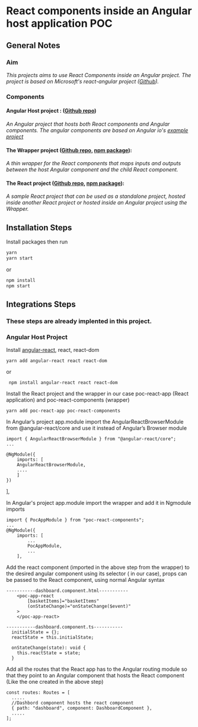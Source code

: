 # React components inside an Angular host application POC

## General Notes

### Aim

_This projects aims to use React Components inside an Angular project.
The project is based on Microsoft's react-angular project ([Github](https://github.com/Microsoft/angular-react))._

### Components

#### Angular Host project : ([Github repo](https://github.com/AndrewMagdy/angular-project))

_An Angular project that hosts both React components and Angular components.
The angular components are based on Angular io's [example project](https://github.com/angular/angular/tree/master/aio/content/examples/toh-pt6)_

#### The Wrapper project ([Github repo,](https://github.com/AndrewMagdy/thin-wrapper) [npm package](https://www.npmjs.com/package/poc-react-components)):

_A thin wrapper for the React components that maps inputs and outputs between the host Angular component and the child React component._

#### The React project ([Github repo](https://github.com/AndrewMagdy/poc-react-app), [npm package](https://www.npmjs.com/package/poc-react-app)):

_A sample React project that can be used as a standalone project, hosted inside another React project or hosted inside an Angular project using the Wrapper._

## Installation Steps

Install packages then run

```bash
yarn
yarn start
```

or

```bash
npm install
npm start
```

## Integrations Steps

### **These steps are already implented in this project.**

### Angular Host Project

Install [angular-react](https://github.com/Microsoft/angular-react), react, react-dom

    yarn add angular-react react react-dom

or

     npm install angular-react react react-dom

Install the React project and the wrapper in our case poc-react-app (React application) and poc-react-components (wrapper)

    yarn add poc-react-app poc-react-components

In Angular’s project app.module import the AngularReactBrowserModule from @angular-react/core and use it instead of Angular’s Browser module

    import { AngularReactBrowserModule } from "@angular-react/core";
    ...

    @NgModule({
        imports: [
        AngularReactBrowserModule,
        ....
        ]
    })

],

In Angular's project app.module import the wrapper and add it in Ngmodule imports

    import { PocAppModule } from "poc-react-components";
    ...
    @NgModule({
        imports: [
            ...
            PocAppModule,
            ...
        ],

Add the react component (imported in the above step from the wrapper) to the desired angular component using its selector (<poc-react-app> in our case),
props can be passed to the React component, using normal Angular syntax

```JS
-----------dashboard.component.html-----------
    <poc-app-react
        [basketItems]="basketItems"
        (onStateChange)="onStateChange($event)"
    >
    </poc-app-react>

```

```JS
-----------dashboard.component.ts-----------
  initialState = {};
  reactState = this.initialState;

  onStateChange(state): void {
    this.reactState = state;
  }
```

Add all the routes that the React app has to the Angular routing module so that they point to an Angular component that hosts the React component (Like the one created in the above step)

```JS
const routes: Routes = [
  .....
  //Dashbord component hosts the react component
  { path: "dashboard", component: DashboardComponent },
  .....
];
```
